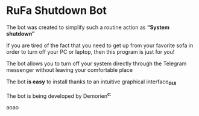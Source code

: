 # RuFa Shutdown Bot

The bot was created to simplify such a routine action as **“System shutdown”**

If you are tired of the fact that you need to get up from your favorite sofa in order to turn off your PC or laptop, then this program is just for you!

The bot allows you to turn off your system directly through the Telegram messenger without leaving your comfortable place

The bot **is easy** to install thanks to an intuitive graphical interface<sub>**GUI**</sub>

The bot is being developed by Demorien<sup>**c:**</sup>

aoao
